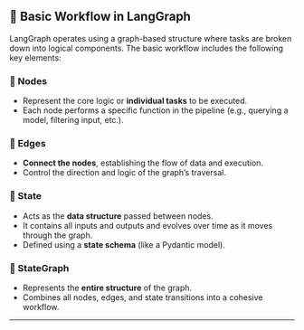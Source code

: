 ## 🧠 Basic Workflow in LangGraph

LangGraph operates using a graph-based structure where tasks are broken down into logical components. The basic workflow includes the following key elements:

### 🔹 Nodes

* Represent the core logic or **individual tasks** to be executed.
* Each node performs a specific function in the pipeline (e.g., querying a model, filtering input, etc.).

### 🔹 Edges

* **Connect the nodes**, establishing the flow of data and execution.
* Control the direction and logic of the graph’s traversal.

### 🔹 State

* Acts as the **data structure** passed between nodes.
* It contains all inputs and outputs and evolves over time as it moves through the graph.
* Defined using a **state schema** (like a Pydantic model).

### 🔹 StateGraph

* Represents the **entire structure** of the graph.
* Combines all nodes, edges, and state transitions into a cohesive workflow.

---
